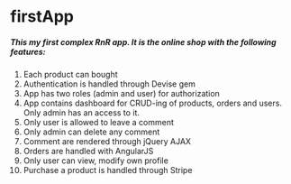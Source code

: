 # firstApp

##### This my first complex RnR app. It is the online shop with the following features:

1. Each product can bought
2. Authentication is handled through Devise gem
3. App has two roles (admin and user) for authorization
4. App contains dashboard for CRUD-ing of products, orders and users. Only admin has an access to it.
5. Only user is allowed to leave a comment
6. Only admin can delete any comment
7. Comment are rendered through jQuery AJAX
8. Orders are handled with AngularJS
9. Only user can view, modify own profile
10. Purchase a product is handled through Stripe
